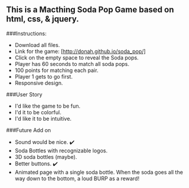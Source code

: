 ## This is a Macthing Soda Pop Game based on html, css, & jquery.

###Instructions:
* Download all files.
* Link for the game: [http://donah.github.io/soda_pop/]
* Click on the empty space to reveal the Soda pops.
* Player has 60 seconds to match all soda pops.
* 100 points for matching each pair.
* Player 1 gets to go first.
* Responsive design.

###User Story
* I'd like the game to be fun.
* I'd it to be colorful.
* I'd like it to be intuitive.

###Future Add on
* Sound would be nice. :heavy_check_mark:
* Soda Bottles with recognizable logos.
* 3D soda bottles (maybe).
* Better buttons. :heavy_check_mark:
* Animated page with a single soda bottle. When the soda goes all the way down to the bottom, a loud BURP as a reward!

